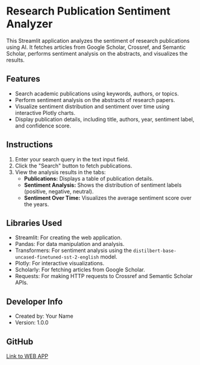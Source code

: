 # Research Publication Sentiment Analyzer

This Streamlit application analyzes the sentiment of research publications using AI. It fetches articles from Google Scholar, Crossref, and Semantic Scholar, performs sentiment analysis on the abstracts, and visualizes the results.

## Features

- Search academic publications using keywords, authors, or topics.
- Perform sentiment analysis on the abstracts of research papers.
- Visualize sentiment distribution and sentiment over time using interactive Plotly charts.
- Display publication details, including title, authors, year, sentiment label, and confidence score.

## Instructions

1.  Enter your search query in the text input field.
2.  Click the "Search" button to fetch publications.
3.  View the analysis results in the tabs:
    -   **Publications:** Displays a table of publication details.
    -   **Sentiment Analysis:** Shows the distribution of sentiment labels (positive, negative, neutral).
    -   **Sentiment Over Time:** Visualizes the average sentiment score over the years.

## Libraries Used

-   Streamlit: For creating the web application.
-   Pandas: For data manipulation and analysis.
-   Transformers: For sentiment analysis using the `distilbert-base-uncased-finetuned-sst-2-english` model.
-   Plotly: For interactive visualizations.
-   Scholarly: For fetching articles from Google Scholar.
-   Requests: For making HTTP requests to Crossref and Semantic Scholar APIs.

## Developer Info

-   Created by: Your Name
-   Version: 1.0.0

## GitHub

[Link to WEB APP](https://sentidoc.streamlit.app/)
